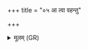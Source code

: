 +++
title = "०५ आ त्वा वहन्तु"

+++
<details><summary>मूलम् (GR)</summary>

आ त्वा वहन्तु मरुत  
उदवाहा उदप्लुतः ।  
अजेन कृण्वन्तः शीतं  
वर्षेणो यन्तु बाल् इति ॥
</details>